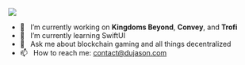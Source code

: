 ![](https://i.imgur.com/9cTyOyn.png)
- :telescope: &nbsp; I’m currently working on **Kingdoms Beyond**, **Convey**, and **Trofi**
- 🌱 &nbsp; I’m currently learning SwiftUI
- 💬 &nbsp; Ask me about blockchain gaming and all things decentralized
- 📫 &nbsp; How to reach me: contact@dujason.com
